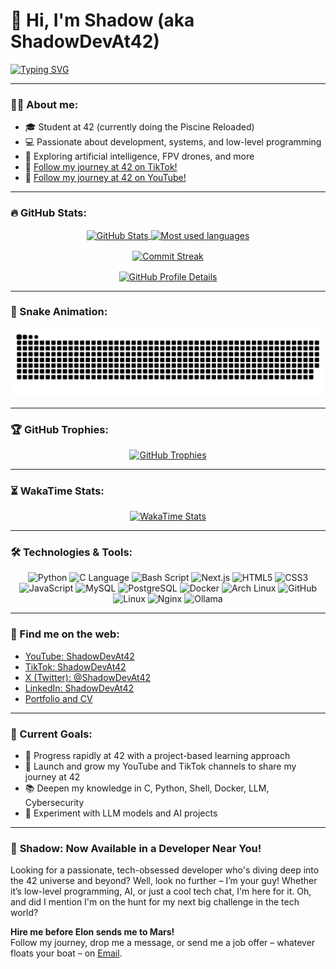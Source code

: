 # 👋 Hi, I'm Shadow (aka ShadowDevAt42)

[![Typing SVG](https://readme-typing-svg.herokuapp.com/?lines=Passionate+developer+at+42;Tech+Explorer;Curious+and+ambitious!&center=true&vCenter=true&width=500&height=50)](https://git.io/typing-svg)

---

### 🧑‍💻 About me:

- 🎓 Student at 42 (currently doing the Piscine Reloaded)  
- 💻 Passionate about development, systems, and low-level programming  
- 🧠 Exploring artificial intelligence, FPV drones, and more  
- 🎥 [Follow my journey at 42 on TikTok!](https://www.tiktok.com/@ShadowDevAt42)
- 🎥 [Follow my journey at 42 on YouTube!](https://www.youtube.com/@ShadowDevAt42)

---

### 🔥 GitHub Stats:

<p align="center">
  <a href="https://github.com/ShadowDevAt42">
    <img height=150 align="center" src="https://github-readme-stats.vercel.app/api?username=ShadowDevAt42&show_icons=true&include_all_commits=true&count_private=true&theme=radical" alt="GitHub Stats" />
  </a>
  <a href="https://github.com/ShadowDevAt42">
    <img height=150 align="center" src="https://github-readme-stats.vercel.app/api/top-langs/?username=ShadowDevAt42&layout=compact&langs_count=8&card_width=250&theme=radical" alt="Most used languages" />
  </a>
</p>

<p align="center">
  <a href="https://github.com/ShadowDevAt42">
    <img height=150 align="center" src="https://github-readme-streak-stats.herokuapp.com/?user=ShadowDevAt42&theme=radical" alt="Commit Streak" />
  </a>
</p>

<p align="center">
  <a href="https://github.com/ShadowDevAt42">
    <img height=150 align="center" src="https://github-profile-summary-cards.vercel.app/api/cards/profile-details?username=ShadowDevAt42&theme=radical" alt="GitHub Profile Details" />
  </a>
</p>

---

### 🐍 Snake Animation:

<p align="center">
  <picture>
    <source media="(prefers-color-scheme: dark)" srcset="https://raw.githubusercontent.com/ShadowDevAt42/ShadowDevAt42/output/github-contribution-grid-snake-dark.svg" />
    <source media="(prefers-color-scheme: light)" srcset="https://raw.githubusercontent.com/ShadowDevAt42/ShadowDevAt42/output/github-contribution-grid-snake.svg" />
    <img alt="github-snake" src="https://raw.githubusercontent.com/ShadowDevAt42/ShadowDevAt42/output/github-contribution-grid-snake.svg" />
  </picture>
</p>

---

### 🏆 GitHub Trophies:

<p align="center">
  <a href="https://github.com/ShadowDevAt42">
    <img src="https://github-profile-trophy.vercel.app/?username=ShadowDevAt42&theme=radical&column=4&margin-w=15&margin-h=15&no-bg=true&no-frame=true" alt="GitHub Trophies" />
  </a>
</p>

---

### ⏳ WakaTime Stats:

<p align="center">
  <a href="https://wakatime.com/@ShadowDevAt42">
    <img src="https://github-readme-stats.vercel.app/api/wakatime?username=ShadowDevAt42" alt="WakaTime Stats" />
  </a>
</p>

---

### 🛠 Technologies & Tools:

<p align="center">
  <img src="https://img.shields.io/badge/python-3776AB?style=for-the-badge&logo=python&logoColor=white" alt="Python" />
  <img src="https://img.shields.io/badge/C-A8B9CC?style=for-the-badge&logo=c&logoColor=white" alt="C Language" />
  <img src="https://img.shields.io/badge/bash_script-121011?style=for-the-badge&logo=gnu-bash&logoColor=white" alt="Bash Script" />
  <img src="https://img.shields.io/badge/Next.js-000000?style=for-the-badge&logo=nextdotjs&logoColor=white" alt="Next.js" />
  <img src="https://img.shields.io/badge/HTML5-E34F26?style=for-the-badge&logo=html5&logoColor=white" alt="HTML5" />
  <img src="https://img.shields.io/badge/CSS3-1572B6?style=for-the-badge&logo=css3&logoColor=white" alt="CSS3" />
  <img src="https://img.shields.io/badge/javascript-F7DF1E?style=for-the-badge&logo=javascript&logoColor=black" alt="JavaScript" />
  <img src="https://img.shields.io/badge/MySQL-4479A1?style=for-the-badge&logo=mysql&logoColor=white" alt="MySQL" />
  <img src="https://img.shields.io/badge/PostgreSQL-336791?style=for-the-badge&logo=postgresql&logoColor=white" alt="PostgreSQL" />
  <img src="https://img.shields.io/badge/docker-2496ED?style=for-the-badge&logo=docker&logoColor=white" alt="Docker" />
  <img src="https://img.shields.io/badge/Arch_Linux-1793D1?style=for-the-badge&logo=arch-linux&logoColor=white" alt="Arch Linux" />
  <img src="https://img.shields.io/badge/GitHub-181717?style=for-the-badge&logo=github&logoColor=white" alt="GitHub" />
  <img src="https://img.shields.io/badge/Linux-FCC624?style=for-the-badge&logo=linux&logoColor=black" alt="Linux" />
  <img src="https://img.shields.io/badge/Nginx-009639?style=for-the-badge&logo=nginx&logoColor=white" alt="Nginx" />
  <img src="https://img.shields.io/badge/Ollama-000000?style=for-the-badge&logo=ollama&logoColor=white" alt="Ollama" />
</p>

---

### 🔗 Find me on the web:

- [YouTube: ShadowDevAt42](https://www.youtube.com/@ShadowDevAt42)
- [TikTok: ShadowDevAt42](https://www.tiktok.com/@ShadowDevAt42)
- [X (Twitter): @ShadowDevAt42](https://twitter.com/ShadowDevAt42)
- [LinkedIn: ShadowDevAt42](https://www.linkedin.com/in/flavio-di-tria-874a26328/)
- [Portfolio and CV](https://www.ditria.io)

---

### 🎯 Current Goals:

- 🚀 Progress rapidly at 42 with a project-based learning approach
- 🎥 Launch and grow my YouTube and TikTok channels to share my journey at 42
- 📚 Deepen my knowledge in C, Python, Shell, Docker, LLM, Cybersecurity
- 🤖 Experiment with LLM models and AI projects

---

### 🚀 **Shadow: Now Available in a Developer Near You!**

Looking for a passionate, tech-obsessed developer who's diving deep into the 42 universe and beyond? Well, look no further – I’m your guy! Whether it’s low-level programming, AI, or just a cool tech chat, I'm here for it. Oh, and did I mention I'm on the hunt for my next big challenge in the tech world?

**Hire me before Elon sends me to Mars!**  
Follow my journey, drop me a message, or send me a job offer – whatever floats your boat – on [Email](mailto:shadowdevat42@pm.me).



